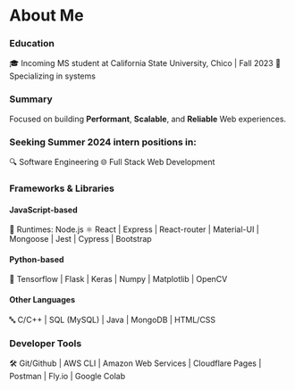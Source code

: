 # About Me

### Education

🎓 Incoming MS student at California State University, Chico | Fall 2023
🔬 Specializing in systems

### Summary

Focused on building **Performant**, **Scalable**, and **Reliable** Web experiences.

### Seeking Summer 2024 intern positions in:

🔍 Software Engineering
🌐 Full Stack Web Development

### Frameworks & Libraries

#### JavaScript-based

🔧 Runtimes: Node.js
⚛️ React | Express | React-router | Material-UI | Mongoose | Jest | Cypress | Bootstrap

#### Python-based

🐍 Tensorflow | Flask | Keras | Numpy | Matplotlib | OpenCV

#### Other Languages

🔤 C/C++ | SQL (MySQL) | Java | MongoDB | HTML/CSS

### Developer Tools

🛠️ Git/Github | AWS CLI | Amazon Web Services | Cloudflare Pages | Postman | Fly.io | Google Colab
